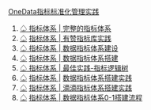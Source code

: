 [OneData指标标准化管理实践](https://mp.weixin.qq.com/s/X1OMNNnSeMIrtPkbpUsfTg)

1. [♤ 指标体系 | 完整的指标体系](http://mp.weixin.qq.com/s?__biz=Mzg3NjIyNjQwMg==&mid=2247502010&idx=2&sn=d4331904faeb34b90c03561f077d57ae&chksm=cf37fab7f84073a1e08933f28f90665febaeb7672f284ba6f6bbf5df46c8190690840c55eb85&scene=21#wechat_redirect)
2. [♤](http://mp.weixin.qq.com/s?__biz=Mzg3NjIyNjQwMg==&mid=2247502010&idx=2&sn=d4331904faeb34b90c03561f077d57ae&chksm=cf37fab7f84073a1e08933f28f90665febaeb7672f284ba6f6bbf5df46c8190690840c55eb85&scene=21#wechat_redirect) [指标体系 | 有赞指标库实践](http://mp.weixin.qq.com/s?__biz=Mzg3NjIyNjQwMg==&mid=2247485350&idx=3&sn=bc89e781f8a104e399e74c6a4821589c&chksm=cf3435abf843bcbdb6d91a6ed84df734eef0443f7d7057d0feee12fd7932f353a603cb1c9900&scene=21#wechat_redirect)
3. [♤](http://mp.weixin.qq.com/s?__biz=Mzg3NjIyNjQwMg==&mid=2247502010&idx=2&sn=d4331904faeb34b90c03561f077d57ae&chksm=cf37fab7f84073a1e08933f28f90665febaeb7672f284ba6f6bbf5df46c8190690840c55eb85&scene=21#wechat_redirect)[ 指标体系 | 数据指标体系建设](http://mp.weixin.qq.com/s?__biz=Mzg3NjIyNjQwMg==&mid=2247497719&idx=2&sn=2d7bcb0a8afd3c70921b765d4ed30666&chksm=cf37c5faf8404ceced30db12d356ca117b2a1b32640a87a33a59fd4e47f8af5c38b05834056e&scene=21#wechat_redirect)
4. [♤](http://mp.weixin.qq.com/s?__biz=Mzg3NjIyNjQwMg==&mid=2247502010&idx=2&sn=d4331904faeb34b90c03561f077d57ae&chksm=cf37fab7f84073a1e08933f28f90665febaeb7672f284ba6f6bbf5df46c8190690840c55eb85&scene=21#wechat_redirect) [指标体系 | 数据指标体系搭建](http://mp.weixin.qq.com/s?__biz=Mzg3NjIyNjQwMg==&mid=2247488752&idx=1&sn=f98b8c7cb2a5cedcbf55298c682bbc6d&chksm=cf3426fdf843afebdbe6e39e7d1c605a026b5b93fec48c97dc58c69bd50fd097f5b693c104a4&scene=21#wechat_redirect)
5. [♤](http://mp.weixin.qq.com/s?__biz=Mzg3NjIyNjQwMg==&mid=2247502010&idx=2&sn=d4331904faeb34b90c03561f077d57ae&chksm=cf37fab7f84073a1e08933f28f90665febaeb7672f284ba6f6bbf5df46c8190690840c55eb85&scene=21#wechat_redirect)[ 指标体系 | 最佳实践-指标逻辑树](http://mp.weixin.qq.com/s?__biz=Mzg3NjIyNjQwMg==&mid=2247499432&idx=1&sn=6ed5c84a2e506c43991de6ca710e875b&chksm=cf37cca5f84045b3ccc3e311cd06db6682497d91e470cb1fdcc2d6eb56e948b02d76379c8f70&scene=21#wechat_redirect)
6. [♤](http://mp.weixin.qq.com/s?__biz=Mzg3NjIyNjQwMg==&mid=2247502010&idx=2&sn=d4331904faeb34b90c03561f077d57ae&chksm=cf37fab7f84073a1e08933f28f90665febaeb7672f284ba6f6bbf5df46c8190690840c55eb85&scene=21#wechat_redirect) [指标体系 ](http://mp.weixin.qq.com/s?__biz=Mzg3NjIyNjQwMg==&mid=2247485316&idx=2&sn=f15e0cf700eae27f6cd5df8ec85e56c2&chksm=cf343589f843bc9f8959ed33870270974bb6a2c3d6efe3b1c3f6ad8ac9836b9211bc5761ca35&scene=21#wechat_redirect)| [数据指标体系搭建实践](http://mp.weixin.qq.com/s?__biz=Mzg3NjIyNjQwMg==&mid=2247485316&idx=2&sn=f15e0cf700eae27f6cd5df8ec85e56c2&chksm=cf343589f843bc9f8959ed33870270974bb6a2c3d6efe3b1c3f6ad8ac9836b9211bc5761ca35&scene=21#wechat_redirect)
7. [♤](http://mp.weixin.qq.com/s?__biz=Mzg3NjIyNjQwMg==&mid=2247502010&idx=2&sn=d4331904faeb34b90c03561f077d57ae&chksm=cf37fab7f84073a1e08933f28f90665febaeb7672f284ba6f6bbf5df46c8190690840c55eb85&scene=21#wechat_redirect) [指标体系 | 滴滴指标体系搭建实践](http://mp.weixin.qq.com/s?__biz=Mzg3NjIyNjQwMg==&mid=2247492097&idx=2&sn=7174b8c3176f67474b94e36b6a4491ab&chksm=cf37d00cf840591acbfcd33177d2443b008314ee19d2d8a09e68fba4e2d91f37a1891b8ef01e&scene=21#wechat_redirect)
8. [♤](http://mp.weixin.qq.com/s?__biz=Mzg3NjIyNjQwMg==&mid=2247502010&idx=2&sn=d4331904faeb34b90c03561f077d57ae&chksm=cf37fab7f84073a1e08933f28f90665febaeb7672f284ba6f6bbf5df46c8190690840c55eb85&scene=21#wechat_redirect) [指标体系 | 数据指标体系0-1搭建流程](http://mp.weixin.qq.com/s?__biz=Mzg3NjIyNjQwMg==&mid=2247485208&idx=2&sn=7bd3a99a51353ffd688bfbced876c467&chksm=cf343515f843bc03b04a6f071304494c2e0f90aa65eda51cb2ffe50f049d4f4831677c5c2f95&scene=21#wechat_redirect)

